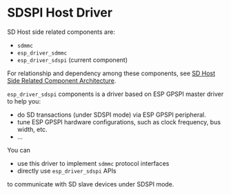 # SDSPI Host Driver

SD Host side related components are:
- `sdmmc`
- `esp_driver_sdmmc`
- `esp_driver_sdspi` (current component)

For relationship and dependency among these components, see [SD Host Side Related Component Architecture](../sdmmc/README.md).

`esp_driver_sdspi` components is a driver based on ESP GPSPI master driver to help you:
- do SD transactions (under SDSPI mode) via ESP GPSPI peripheral.
- tune ESP GPSPI hardware configurations, such as clock frequency, bus width, etc.
- ...

You can
- use this driver to implement `sdmmc` protocol interfaces
- directly use `esp_driver_sdspi` APIs

to communicate with SD slave devices under SDSPI mode.
